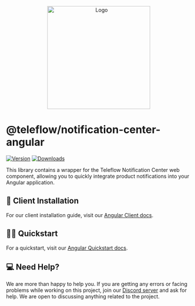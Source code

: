 <div align="center">
  <a href="https://teleflow.khulnasoft.com" target="_blank">
  <picture>
    <source media="(prefers-color-scheme: dark)" srcset="https://user-images.githubusercontent.com/2233092/213641039-220ac15f-f367-4d13-9eaf-56e79433b8c1.png">
    <img src="https://user-images.githubusercontent.com/2233092/213641043-3bbb3f21-3c53-4e67-afe5-755aeb222159.png" width="280" alt="Logo"/>
  </picture>
  </a>
</div>

# @teleflow/notification-center-angular

[![Version](https://img.shields.io/npm/v/@teleflow/notification-center-angular.svg)](https://www.npmjs.com/package/@teleflow/notification-center-angular)
[![Downloads](https://img.shields.io/npm/dm/@teleflow/notification-center-angular.svg)](https://www.npmjs.com/package/@teleflow/notification-center-angular)

This library contains a wrapper for the Teleflow Notification Center web component, allowing you to quickly integrate product notifications into your Angular application.

## 📖 Client Installation

For our client installation guide, visit our [Angular Client docs](https://docs.teleflow.khulnasoft.com/notification-center/client/angular).

## 🏃‍♂️ Quickstart

For a quickstart, visit our [Angular Quickstart docs](https://docs.teleflow.khulnasoft.com/quickstarts/angular).

## 💻 Need Help?

We are more than happy to help you. If you are getting any errors or facing problems while working on this project, join our [Discord server](https://discord.teleflow.khulnasoft.com) and ask for help. We are open to discussing anything related to the project.
